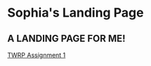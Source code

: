 <!DOCTYPE html>
<html lang="en">
<head>
    <link href="https://cdn.jsdelivr.net/npm/bootstrap@5.1.1/dist/css/bootstrap.min.css" rel="stylesheet" integrity="sha384-F3w7mX95PdgyTmZZMECAngseQB83DfGTowi0iMjiWaeVhAn4FJkqJByhZMI3AhiU" crossorigin="anonymous">
    <link href="https://fonts.googleapis.com/css2?family=Bebas+Neue&display=swap" rel="stylesheet">
    <meta charset="UTF-8">
    <meta name="viewport" content="width=device-width">
    <title>Homepage</title>
    <link href="TWRP_style.css" rel="stylesheet" type="text/css" />
</head>
<body>
    <h1>Sophia's Landing Page</h1>
    <h2>
        A LANDING PAGE FOR ME!
    </h2>
    <a href="homepage.html" class="center">TWRP Assignment 1</a>
</body>
</html>
